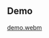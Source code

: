 ## Demo
[demo.webm](https://github.com/1lyasm/path_count/assets/84722851/cfe1f0b2-fc45-4503-881e-167d9bbd8628)
